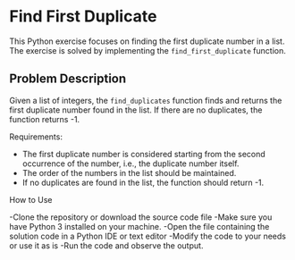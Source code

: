 # Find First Duplicate

This Python exercise focuses on finding the first duplicate number in a list. The exercise is solved by implementing the `find_first_duplicate` function.

## Problem Description

Given a list of integers, the `find_duplicates` function finds and returns the first duplicate number found in the list. If there are no duplicates, the function returns -1.

Requirements:
- The first duplicate number is considered starting from the second occurrence of the number, i.e., the duplicate number itself.
- The order of the numbers in the list should be maintained.
- If no duplicates are found in the list, the function should return -1.

How to Use

-Clone the repository or download the source code file
-Make sure you have Python 3 installed on your machine.
-Open the file containing the solution code in a Python IDE or text editor
-Modify the code to your needs or use it as is
-Run the code and observe the output.

